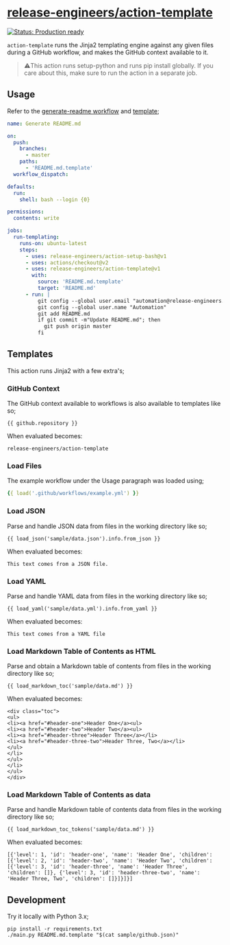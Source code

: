 <!-- README.md is auto-generated from README.md.template -->

# [release-engineers/action-template](https://github.com/release-engineers)

[![Status: Production ready](https://img.shields.io/badge/status-production_ready-green)](https://release-engineers.com/open-source-badges/)

`action-template` runs the Jinja2 templating engine against any given files during a GitHub workflow, and makes the GitHub context available to it.

> ⚠️This action runs setup-python and runs pip install globally. If you care about this, make sure to run the action in a separate job.

## Usage

Refer to the [generate-readme workflow](.github/workflows/generate-readme.yml) and [template](./README.md.template);

```yml
name: Generate README.md

on:
  push:
    branches:
      - master
    paths:
      - 'README.md.template'
  workflow_dispatch:

defaults:
  run:
    shell: bash --login {0}

permissions:
  contents: write

jobs:
  run-templating:
    runs-on: ubuntu-latest
    steps:
      - uses: release-engineers/action-setup-bash@v1
      - uses: actions/checkout@v2
      - uses: release-engineers/action-template@v1
        with:
          source: 'README.md.template'
          target: 'README.md'
      - run: |
          git config --global user.email "automation@release-engineers.com"
          git config --global user.name "Automation"
          git add README.md
          if git commit -m"Update README.md"; then
            git push origin master
          fi

```

## Templates

This action runs Jinja2 with a few extra's;

### GitHub Context

The GitHub context available to workflows is also available to templates like so;


```
{{ github.repository }}
```


When evaluated becomes:

```
release-engineers/action-template
```

### Load Files

The example workflow under the Usage paragraph was loaded using;


```yml
{{ load('.github/workflows/example.yml') }}
```


### Load JSON

Parse and handle JSON data from files in the working directory like so;


```
{{ load_json('sample/data.json').info.from_json }}
```


When evaluated becomes:

```
This text comes from a JSON file.
```

### Load YAML

Parse and handle YAML data from files in the working directory like so;


```
{{ load_yaml('sample/data.yml').info.from_yaml }}
```


When evaluated becomes:

```
This text comes from a YAML file
```

### Load Markdown Table of Contents as HTML

Parse and obtain a Markdown table of contents from files in the working directory like so;


```
{{ load_markdown_toc('sample/data.md') }}
```


When evaluated becomes:

```
<div class="toc">
<ul>
<li><a href="#header-one">Header One</a><ul>
<li><a href="#header-two">Header Two</a><ul>
<li><a href="#header-three">Header Three</a></li>
<li><a href="#header-three-two">Header Three, Two</a></li>
</ul>
</li>
</ul>
</li>
</ul>
</div>

```

### Load Markdown Table of Contents as data

Parse and handle Markdown table of contents data from files in the working directory like so;


```
{{ load_markdown_toc_tokens('sample/data.md') }}
```


When evaluated becomes:

```
[{'level': 1, 'id': 'header-one', 'name': 'Header One', 'children': [{'level': 2, 'id': 'header-two', 'name': 'Header Two', 'children': [{'level': 3, 'id': 'header-three', 'name': 'Header Three', 'children': []}, {'level': 3, 'id': 'header-three-two', 'name': 'Header Three, Two', 'children': []}]}]}]
```

## Development

Try it locally with Python 3.x;

    pip install -r requirements.txt
    ./main.py README.md.template "$(cat sample/github.json)"
